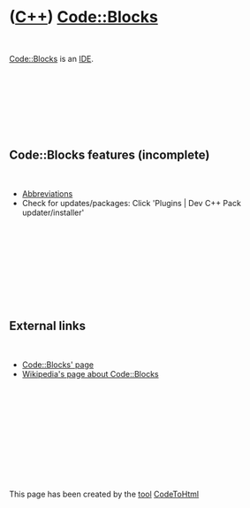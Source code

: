 
 

 

 

 

 

([C++](Cpp.md)) [Code::Blocks](CppCodeBlocks.md)
==================================================

 

[Code::Blocks](CppCodeBlocks.md) is an [IDE](CppIde.md).

 

 

 

 

Code::Blocks features (incomplete)
----------------------------------

 

-   [Abbreviations](CppAbbreviation.md)
-   Check for updates/packages: Click 'Plugins | Dev C++ Pack
    updater/installer'

 

 

 

 

 

External links
--------------

 

-   [Code::Blocks' page](http://www.codeblocks.org/)
-   [Wikipedia's page about
    Code::Blocks](http://en.wikipedia.org/wiki/Code::Blocks)

 

 

 

 

 

 

This page has been created by the [tool](Tools.md)
[CodeToHtml](ToolCodeToHtml.md)
